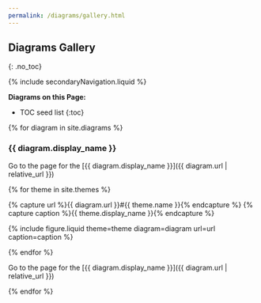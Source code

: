 ```yaml
---
permalink: /diagrams/gallery.html
---
```

## Diagrams Gallery
{: .no_toc}

{% include secondaryNavigation.liquid %}

**Diagrams on this Page:**

* TOC seed list
{:toc}

{% for diagram in site.diagrams %}

### {{ diagram.display_name }}

Go to the page for the [{{ diagram.display_name }}]({{ diagram.url | relative_url }})

<div class="image-gallery">

{% for theme in site.themes %}

{% capture url %}{{ diagram.url }}#{{ theme.name }}{% endcapture %}
{% capture caption %}{{ theme.display_name }}{% endcapture %}

{% include figure.liquid theme=theme diagram=diagram url=url caption=caption %}

{% endfor %}

</div>

Go to the page for the [{{ diagram.display_name }}]({{ diagram.url | relative_url }})

{% endfor %}
